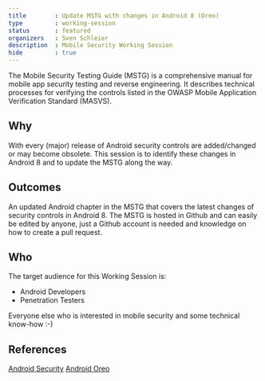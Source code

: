 ```yaml
---
title        : Update MSTG with changes in Android 8 (Oreo)
type         : working-session
status       : featured
organizers   : Sven Schleier
description  : Mobile Security Working Session
hide         : true
---
```


The Mobile Security Testing Guide (MSTG) is a comprehensive manual for mobile app security testing and reverse engineering. It describes technical processes for verifying the controls listed in the OWASP Mobile Application Verification Standard (MASVS). 

## Why

With every (major) release of Android security controls are added/changed or may become obsolete. This session is to identify these changes in Android 8 and to update the MSTG along the way. 


## Outcomes

An updated Android chapter in the MSTG that covers the latest changes of security controls in Android 8. The MSTG is hosted in Github and can easily be edited by anyone, just a Github account is needed and knowledge on how to create a pull request. 

## Who
The target audience for this Working Session is:

- Android Developers
- Penetration Testers

Everyone else who is interested in mobile security and some technical know-how :-)

## References

[Android Security](https://developer.android.com/topic/security/index.html)
[Android Oreo](https://developer.android.com/about/versions/oreo/index.html)
